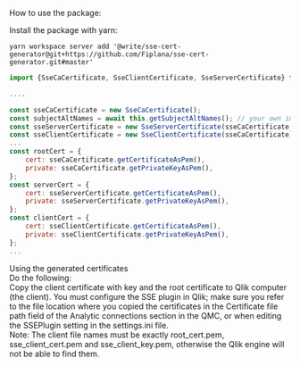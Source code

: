 How to use the package:  

Install the package with yarn:
```
yarn workspace server add '@write/sse-cert-generator@git+https://github.com/Fiplana/sse-cert-generator.git#master'
```

```javascript
import {SseCaCertificate, SseClientCertificate, SseServerCertificate} from "@write/sse-cert-generator/dist/src";

....

const sseCaCertificate = new SseCaCertificate();
const subjectAltNames = await this.getSubjectAltNames(); // your own implementation which returns a string array
const sseServerCertificate = new SseServerCertificate(sseCaCertificate, subjectAltNames);
const sseClientCertificate = new SseClientCertificate(sseCaCertificate);
...
const rootCert = {
    cert: sseCaCertificate.getCertificateAsPem(),
    private: sseCaCertificate.getPrivateKeyAsPem(),
};
const serverCert = {
    cert: sseServerCertificate.getCertificateAsPem(),
    private: sseServerCertificate.getPrivateKeyAsPem(),
};
const clientCert = {
    cert: sseClientCertificate.getCertificateAsPem(),
    private: sseClientCertificate.getPrivateKeyAsPem(),
};
...
```
Using the generated certificates  
Do the following:  
    Copy the client certificate with key and the root certificate to Qlik computer (the client). You must configure the SSE plugin in Qlik; make sure you refer to the file location where you copied the certificates in the Certificate file path field of the Analytic connections section in the QMC, or when editing the SSEPlugin setting in the settings.ini file.  
Note: The client file names must be exactly root_cert.pem, sse_client_cert.pem and sse_client_key.pem, otherwise the Qlik engine will not be able to find them.
